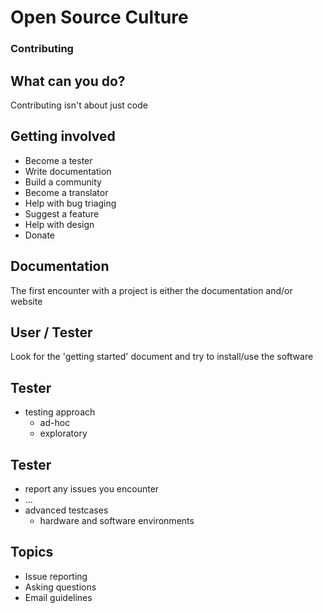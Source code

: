 # Open Source Culture

### Contributing


## What can you do?
Contributing isn't about just code


## Getting involved

  * Become a tester
  * Write documentation
  * Build a community
  * Become a translator
  * Help with bug triaging
  * Suggest a feature
  * Help with design
  * Donate


## Documentation
The first encounter with a project is either the documentation and/or website


## User / Tester
Look for the 'getting started' document and try to install/use the software


## Tester

  * testing approach
    * ad-hoc
    * exploratory


## Tester

  * report any issues you encounter
  * ...
  * advanced testcases
    * hardware and software environments



## Topics

  * Issue reporting
  * Asking questions
  * Email guidelines

